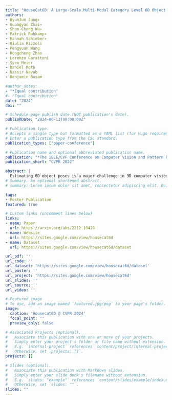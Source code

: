 ```yaml
---
title: "HouseCat6D: A Large-Scale Multi-Modal Category Level 6D Object Perception Dataset with Household Objects in Realistic Scenarios"
authors:
- HyunJun Jung∗
- Guangyao Zhai∗
- Shun-Cheng Wu∗
- Patrick Ruhkamp∗
- Hannah Schieber∗
- Giulia Rizzoli
- Pengyuan Wang
- Hongcheng Zhao
- Lorenzo Garattoni
- Sven Meier
- Daniel Roth
- Nassir Navab
- Benjamin Busam

#author_notes:
- "*Equal contribution"
#- "Equal contribution"
date: "2024"
doi: ""

# Schedule page publish date (NOT publication's date).
publishDate: "2024-06-13T00:00:00Z"

# Publication type.
# Accepts a single type but formatted as a YAML list (for Hugo requirements).
# Enter a publication type from the CSL standard.
publication_types: ["paper-conference"]

# Publication name and optional abbreviated publication name.
publication: "*The IEEE/CVF Conference on Computer Vision and Pattern Recognition 2024*"
publication_short: "CVPR 2022"

abstract: |
  Estimating 6D object poses is a major challenge in 3D computer vision. Building on successful instance-level approaches, research is shifting towards category-level pose estimation for practical applications. Current category-level datasets, however, fall short in annotation quality and pose variety. Addressing this, we introduce HouseCat6D, a new category-level 6D pose dataset. It features 1) multi-modality with Polarimetric RGB and Depth (RGBD+P), 2) encompasses 194 diverse objects across 10 household categories, including two photometrically challenging ones, and 3) provides high-quality pose annotations with an error range of only 1.35 mm to 1.74 mm. The dataset also includes 4) 41 large-scale scenes with comprehensive viewpoint and occlusion coverage, 5) a checkerboard-free environment, and 6) dense 6D parallel-jaw robotic grasp annotations. Additionally, we present benchmark results for leading category-level pose estimation networks.
# Summary. An optional shortened abstract.
# summary: Lorem ipsum dolor sit amet, consectetur adipiscing elit. Duis posuere tellus ac convallis placerat. Proin tincidunt magna sed ex sollicitudin condimentum.

tags:
- Poster Publication
featured: true

# Custom links (uncomment lines below)
links:
- name: Paper
  url: https://arxiv.org/abs/2212.10428
- name: Website
  url: https://sites.google.com/view/housecat6d
- name: Dataset
  url: https://sites.google.com/view/housecat6d/dataset

url_pdf: ''
url_code: ''
url_dataset: 'https://sites.google.com/view/housecat6d/dataset'
url_poster: ''
url_project: 'https://sites.google.com/view/housecat6d'
url_slides: ''
url_source: ''
url_video: ''

# Featured image
# To use, add an image named `featured.jpg/png` to your page's folder. 
image:
  caption: 'Housecat6D @ CVPR 2024'
  focal_point: ""
  preview_only: false

# Associated Projects (optional).
#   Associate this publication with one or more of your projects.
#   Simply enter your project's folder or file name without extension.
#   E.g. `internal-project` references `content/project/internal-project/index.md`.
#   Otherwise, set `projects: []`.
projects: []

# Slides (optional).
#   Associate this publication with Markdown slides.
#   Simply enter your slide deck's filename without extension.
#   E.g. `slides: "example"` references `content/slides/example/index.md`.
#   Otherwise, set `slides: ""`.
slides: ""
---
```




